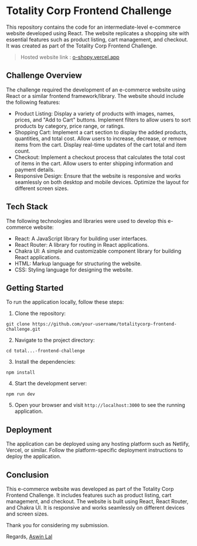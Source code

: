# Totality Corp Frontend Challenge

This repository contains the code for an intermediate-level e-commerce website developed using React. The website replicates a shopping site with essential features such as product listing, cart management, and checkout. It was created as part of the Totality Corp Frontend Challenge.

> Hosted website link : [o-shopy.vercel.app](https://o-shopy.vercel.app)

## Challenge Overview

The challenge required the development of an e-commerce website using React or a similar frontend framework/library. The website should include the following features:

- Product Listing: Display a variety of products with images, names, prices, and "Add to Cart" buttons. Implement filters to allow users to sort products by category, price range, or ratings.
- Shopping Cart: Implement a cart section to display the added products, quantities, and total cost. Allow users to increase, decrease, or remove items from the cart. Display real-time updates of the cart total and item count.
- Checkout: Implement a checkout process that calculates the total cost of items in the cart. Allow users to enter shipping information and payment details.
- Responsive Design: Ensure that the website is responsive and works seamlessly on both desktop and mobile devices. Optimize the layout for different screen sizes.

## Tech Stack

The following technologies and libraries were used to develop this e-commerce website:

- React: A JavaScript library for building user interfaces.
- React Router: A library for routing in React applications.
- Chakra UI: A simple and customizable component library for building React applications.
- HTML: Markup language for structuring the website.
- CSS: Styling language for designing the website.

## Getting Started

To run the application locally, follow these steps:

1. Clone the repository:

```
git clone https://github.com/your-username/totalitycorp-frontend-challenge.git
```

2. Navigate to the project directory:

```
cd total...-frontend-challenge
```

3. Install the dependencies:

```
npm install
```

4. Start the development server:

```
npm run dev
```

5. Open your browser and visit `http://localhost:3000` to see the running application.

## Deployment

The application can be deployed using any hosting platform such as Netlify, Vercel, or similar. Follow the platform-specific deployment instructions to deploy the application.

## Conclusion

This e-commerce website was developed as part of the Totality Corp Frontend Challenge. It includes features such as product listing, cart management, and checkout. The website is built using React, React Router, and Chakra UI. It is responsive and works seamlessly on different devices and screen sizes.

Thank you for considering my submission.

Regards,
[Aswin Lal](https://aswnss.vercel.app)